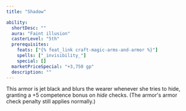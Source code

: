 ```yaml
---
title: "Shadow"

ability:
  shortDesc: ""
  aura: "Faint illusion"
  casterLevel: "5th"
  prerequisites:
    feats: ["{% feat_link craft-magic-arms-and-armor %}"]
    spells: ["_invisibility_"]
    special: []
  marketPriceSpecial: "+3,750 gp"
  description: ""
---
```

This armor is jet black and blurs the wearer whenever she tries to hide, granting a +5 competence bonus on _hide_ checks. (The armor's armor check penalty still applies normally.)



